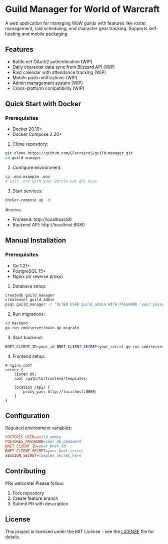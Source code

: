 # Guild Manager for World of Warcraft

A web application for managing WoW guilds with features like roster management, raid scheduling, and character gear tracking. Supports self-hosting and mobile packaging.

## Features
- Battle.net OAuth2 authentication (WIP)
- Daily character data sync from Blizzard API (WIP)
- Raid calendar with attendance tracking (WIP)
- Mobile push notifications (WIP)
- Admin management system (WIP)
- Cross-platform compatibility (WIP)

## Quick Start with Docker

### Prerequisites
- Docker 20.10+
- Docker Compose 2.20+

1. Clone repository:
```bash
git clone https://github.com/GFerreiroS/guild-manager.git
cd guild-manager
```

2. Configure environment:
```bash
cp .env.example .env
# Edit .env with your Battle.net API keys
```

3. Start services:
```bash
docker-compose up -d
```

Access:
- Frontend: http://localhost:80
- Backend API: http://localhost:8080

## Manual Installation

### Prerequisites
- Go 1.21+
- PostgreSQL 15+
- Nginx (or reverse proxy)

1. Database setup:
```bash
createdb guild_manager
createuser guild_admin
psql guild_manager -c "ALTER USER guild_admin WITH PASSWORD 'your_password';"
```

2. Run migrations:
```bash
cd backend
go run cmd/server/main.go migrate
```

3. Start backend:
```bash
BNET_CLIENT_ID=your_id BNET_CLIENT_SECRET=your_secret go run cmd/server/main.go
```

4. Frontend setup:
```nginx
# nginx.conf
server {
    listen 80;
    root /path/to/frontend/templates;
    
    location /api/ {
        proxy_pass http://localhost:8080;
    }
}
```

## Configuration
Required environment variables:
```ini
POSTGRES_USER=guild_admin
POSTGRES_PASSWORD=your_db_password
BNET_CLIENT_ID=your_bnet_id
BNET_CLIENT_SECRET=your_bnet_secret
SESSION_SECRET=complex_secret_here
```

## Contributing
PRs welcome! Please follow:
1. Fork repository
2. Create feature branch
3. Submit PR with description

## License
This project is licensed under the MIT License - see the [LICENSE](LICENSE) file for details.